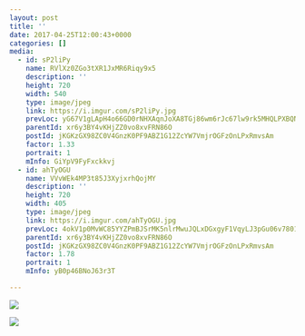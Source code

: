 ```yaml
---
layout: post
title: '' 
date: 2017-04-25T12:00:43+0000 
categories: [] 
media:
  - id: sP2liPy
    name: RVlXz0ZGo3tXR1JxMR6Riqy9x5
    description: ''   
    height: 720
    width: 540
    type: image/jpeg
    link: https://i.imgur.com/sP2liPy.jpg
    prevLoc: yG67V1gLApH4o66GD0rNHXAqnJoXA8TGj86wm6rJc67lw9rk5MHQLPXBQNQ3uz1lOMR5wpF5QGPXjO2qSYoXnZZWGwHEAlBw0zZZfOA3Z4J01RS8nXYRzvGmCDqmG5gkWAS7kRm3wQ3RCKQ0JJQvQVC7NqxNA3EJIWvAgVrr0NtvW18jg006Fp6Y1BpmVDTWv2MMNA8Wsr06pRvY3GIG4r1RonqpT0pgNn9l9JHRxVPVMk8vFM672qB7xlSGYZN8k556
    parentId: xr6y3BY4vKHjZZ0vo8xvFRN86O
    postId: jKGKzGX98ZC0V4GnzK0PF9ABZ1G12ZcYW7VmjrOGFzOnLPxRmvsAm
    factor: 1.33
    portrait: 1
    mInfo: GiYpV9FyFxckkvj
  - id: ahTyOGU
    name: VVvWEk4MP3t85J3XyjxrhQojMY
    description: ''   
    height: 720
    width: 405
    type: image/jpeg
    link: https://i.imgur.com/ahTyOGU.jpg
    prevLoc: 4okV1p0MvWC85YYZPmBJSrMK5nlrMwuJQLxDGxgyF1VqyLJ3pGu06v7801vRiymAoklrZZH284RzlMMgilzlKZVXOVHp5l5vlrWMFvZm8ON6gvcKW22y9oxpUOV1jqpL5Vt5DxqA65Vgu3OzYN7zYNT3OpJPmjj0I0vGgr8o44i1xgY1zPR7IVP6z35rD1C65NXY2Zm6HyBkQR8KkQHXQLrEJJD2cQYZK313JESwDpyoZqpQUjGpMmEOQ3Sv12pklMVWu3Bm
    parentId: xr6y3BY4vKHjZZ0vo8xvFRN86O
    postId: jKGKzGX98ZC0V4GnzK0PF9ABZ1G12ZcYW7VmjrOGFzOnLPxRmvsAm
    factor: 1.78
    portrait: 1
    mInfo: yB0p46BNoJ63r3T

---
```





[//]: #media:  
<a href="https://i.imgur.com/sP2liPy.jpg"><img class="postImage" src="https://i.imgur.com/sP2liPyh.jpg" />  
</a>    

<a href="https://i.imgur.com/ahTyOGU.jpg"><img class="postImage" src="https://i.imgur.com/ahTyOGUh.jpg" />  
</a>   
